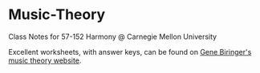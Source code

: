 # Music-Theory
Class Notes for 57-152 Harmony @ Carnegie Mellon University

Excellent worksheets, with answer keys, can be found on [Gene Biringer's music theory website](http://www2.lawrence.edu/fast/BIRINGEG/media/theory_funds/index.html).


